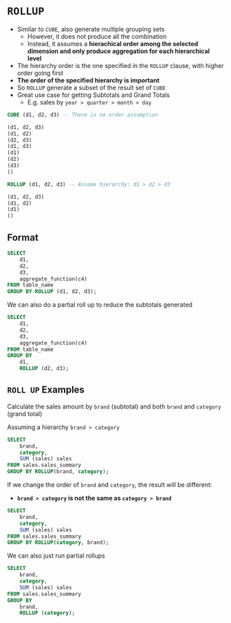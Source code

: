 # `ROLLUP`

- Similar to `CUBE`, also generate multiple grouping sets
  - However, it does not produce all the combination
  - Instead, it assumes a **hierachical order among the selected dimension and only produce aggregation for each hierarchical level**
- The hierarchy order is the one specified in the `ROLLUP` clause, with higher order going first
- **The order of the specified hierarchy is important**
- So `ROLLUP` generate a subset of the result set of `CUBE`
- Great use case for getting Subtotals and Grand Totals
  - E.g. sales by `year > quarter > month > day`

```sql
CUBE (d1, d2, d3) -- There is no order assumption

(d1, d2, d3)
(d1, d2)
(d2, d3)
(d1, d3)
(d1)
(d2)
(d3)
()
```

```sql
ROLLUP (d1, d2, d3) -- Assume hierarchy: d1 > d2 > d3

(d1, d2, d3)
(d1, d2)
(d1)
()
```

## Format

```sql
SELECT
    d1,
    d2,
    d3,
    aggregate_function(c4)
FROM table_name
GROUP BY ROLLUP (d1, d2, d3);
```

We can also do a partial roll up to reduce the subtotals generated

```sql
SELECT
    d1,
    d2,
    d3,
    aggregate_function(c4)
FROM table_name
GROUP BY 
    d1,
    ROLLUP (d2, d3);
```

## `ROLL UP` Examples

Calculate the sales amount by `brand` (subtotal) and both `brand` and `category` (grand total)

Assuming a hierarchy `brand > category`

```sql
SELECT
    brand,
    category,
    SUM (sales) sales
FROM sales.sales_summary
GROUP BY ROLLUP(brand, category);
```

If we change the order of `brand` and `category`, the result will be different:
  - **`brand > category` is not the same as `category > brand`**

```sql
SELECT
    brand,
    category,
    SUM (sales) sales
FROM sales.sales_summary
GROUP BY ROLLUP(category, brand);
```

We can also just run partial rollups

```sql
SELECT
    brand,
    category,
    SUM (sales) sales
FROM sales.sales_summary
GROUP BY
    brand,
    ROLLUP (category);
```

